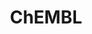 ---
bigquery: https://console.cloud.google.com/bigquery?p=patents-public-data&d=ebi_chembl&page=dataset
citation: '"The ChEMBL database in 2017." Anna Gaulton, Anne Hersey, Michał Nowotka,
  A Patrícia Bento, Jon Chambers, David Mendez, Prudence Mutowo, Francis Atkinson,
  Louisa J Bellis, Elena Cibrián-Uhalte, Mark Davies, Nathan Dedman, Anneli Karlsson,
  María Paula Magariños, John P Overington, George Papadatos, Ines Smit, Andrew R
  Leach Nucleic acids Research (2017) 45 (Database Issue), D945-D954'
contributors: European Bioinformatics Institute
cost: None
description: ChEMBL Data is a manually curated database of small molecules used in
  drug discovery, including information about existing patented drugs.
documentation: 'schema: https://www.ebi.ac.uk/chembl/db_schema


  '
last_edit: Mon, 04 Apr 2022 19:07:30 GMT
location: https://console.cloud.google.com/marketplace/product/google_patents_public_datasets/chembl
maintained_by: EMBL-EBI, an outstation of European Molecular Biology Laboratory
related_publications: '

  ChEMBL: towards direct deposition of bioassay data.


  Mendez D, Gaulton A, Bento AP, Chambers J, De Veij M, Félix E, Magariños MP, Mosquera
  JF, Mutowo P, Nowotka M, Gordillo-Marañón M, Hunter F, Junco L, Mugumbate G, Rodriguez-Lopez
  M, Atkinson F, Bosc N, Radoux CJ, Segura-Cabrera A, Hersey A, Leach AR.


  — Nucleic Acids Res. 2019; 47(D1):D930-D940. doi: 10.1093/nar/gky1075

  '
schema_fields: '[''previous_company'', ''ref_url'', ''uo_units'', ''normal_range_min'',
  ''rtb'', ''title'', ''molfile'', ''relationship_type'', ''pubmed_id'', ''assay_source'',
  ''sei'', ''mesh_id'', ''assay_param_id'', ''parent_molregno'', ''description'',
  ''warning_class'', ''bto_id'', ''creation_date'', ''protein_class_synonym'', ''max_phase_for_ind'',
  ''updated_by'', ''protein_class_desc'', ''active_molregno'', ''abstract'', ''relation'',
  ''met_id'', ''max_phase'', ''warning_country'', ''actsm_id'', ''cl_lincs_id'', ''level5'',
  ''mechanism_comment'', ''substrate_record_id'', ''protein_class_id'', ''activity_count'',
  ''confidence_score'', ''stem_class'', ''acd_most_apka'', ''l3'', ''definition'',
  ''trade_name'', ''l5'', ''formulation_id'', ''met_conversion'', ''domain_name'',
  ''dosage_form'', ''activity_id'', ''volume'', ''drug_substance_flag'', ''mc_target_name'',
  ''binding_site_comment'', ''alert_set_id'', ''year'', ''targcomp_id'', ''pathway_key'',
  ''usan_stem_definition'', ''l1'', ''l7'', ''src_description'', ''assay_class_id'',
  ''efo_id'', ''published_value'', ''met_comment'', ''confidence'', ''num_alerts'',
  ''aidx'', ''active_ingredient'', ''caloha_id'', ''metabolite_record_id'', ''domain_type'',
  ''co_stem_id'', ''selectivity_comment'', ''mec_id'', ''level4'', ''ridx'', ''species_group_flag'',
  ''polymer_flag'', ''compound_key'', ''journal'', ''curation_comment'', ''l2'', ''ddd_comment'',
  ''assay_desc'', ''standard_text_value'', ''compd_id'', ''hbd_lipinski'', ''src_compound_id'',
  ''mecref_id'', ''src_id'', ''l8'', ''clo_id'', ''assay_tax_id'', ''domain_id'',
  ''smarts'', ''component_type'', ''last_active'', ''normal_range_max'', ''db_source'',
  ''action_type'', ''route'', ''topical'', ''ddd_id'', ''parent_id'', ''black_box_warning'',
  ''ddd_units'', ''molregno'', ''patent_no'', ''drugind_id'', ''frac_code'', ''entity_id'',
  ''db_version'', ''company'', ''data_validity_comment'', ''relationship'', ''start_position'',
  ''bao_id'', ''biocomp_id'', ''idx'', ''isoform'', ''usan_substem'', ''canonical_smiles'',
  ''parent_go_id'', ''assay_test_type'', ''organism'', ''molecular_mechanism'', ''standard_type'',
  ''activity_comment'', ''toid'', ''molecule_type'', ''compsyn_id'', ''related_tid'',
  ''accession'', ''disease_efficacy'', ''class_type'', ''chembl_id'', ''class_level'',
  ''stat'', ''orig_description'', ''availability_type'', ''acd_most_bpka'', ''enzyme_tid'',
  ''parameter_type'', ''type'', ''ddd_value'', ''cell_ontology_id'', ''therapeutic_flag'',
  ''standard_inchi_key'', ''downgraded'', ''lle'', ''entity_type'', ''ingredient'',
  ''standard_relation'', ''cx_most_bpka'', ''warning_year'', ''mol_irac_id'', ''warning_description'',
  ''level3'', ''natural_product'', ''assay_type'', ''parameter_value'', ''assay_subcellular_fraction'',
  ''aromatic_rings'', ''pref_name'', ''ro3_pass'', ''full_mwt'', ''short_name'', ''component_id'',
  ''target_type'', ''relationship_desc'', ''first_in_class'', ''qudt_units'', ''end_position'',
  ''tid_fixed'', ''authors'', ''hba'', ''num_ro5_violations'', ''submission_date'',
  ''first_approval'', ''target_desc'', ''helm_notation'', ''predbind_id'', ''mc_tax_id'',
  ''who_extra'', ''bei'', ''level1_description'', ''site_id'', ''assay_organism'',
  ''path'', ''cellosaurus_id'', ''assay_strain'', ''ref_id'', ''bao_format'', ''usan_stem_id'',
  ''mc_organism'', ''mol_hrac_id'', ''standard_flag'', ''parenteral'', ''smid'', ''ap_id'',
  ''cpd_str_alert_id'', ''as_id'', ''withdrawn_country'', ''who_name'', ''tissue_id'',
  ''mutation'', ''prediction_method'', ''drug_record_id'', ''num_lipinski_ro5_violations'',
  ''atc_code'', ''hbd'', ''last_page'', ''standard_value'', ''prod_pat_id'', ''cell_name'',
  ''level4_description'', ''sitecomp_id'', ''doc_type'', ''publication_number'', ''chirality'',
  ''domain_description'', ''indication_class'', ''comp_class_id'', ''comp_go_id'',
  ''nda_type'', ''level2_description'', ''protclasssyn_id'', ''cx_logd'', ''structure_type'',
  ''hrac_code'', ''sequence'', ''ddd_admr'', ''ass_cls_map_id'', ''alert_name'', ''usan_stem'',
  ''standard_inchi'', ''mesh_heading'', ''record_id'', ''cell_description'', ''usan_year'',
  ''src_assay_id'', ''version'', ''text_value'', ''curated_by'', ''assay_tissue'',
  ''l6'', ''patent_id'', ''oc_id'', ''cidx'', ''warning_id'', ''mw_monoisotopic'',
  ''mol_frac_id'', ''name'', ''mc_target_type'', ''molsyn_id'', ''job_id'', ''withdrawn_reason'',
  ''country'', ''drug_product_flag'', ''rgid'', ''irac_class_id'', ''updated_on'',
  ''issue'', ''parent_type'', ''go_id'', ''pathway_id'', ''value'', ''product_id'',
  ''upper_value'', ''assay_id'', ''source_domain_id'', ''tid'', ''withdrawn_class'',
  ''qed_weighted'', ''hba_lipinski'', ''log_id'', ''source'', ''cell_source_tax_id'',
  ''mechanism_of_action'', ''std_act_id'', ''homologue'', ''indref_id'', ''status'',
  ''published_relation'', ''cell_source_tissue'', ''applicant_full_name'', ''mol_atc_id'',
  ''alert_id'', ''syn_type'', ''acd_logp'', ''first_page'', ''molecular_species'',
  ''major_class'', ''res_stem_id'', ''standard_units'', ''chebi_par_id'', ''stem'',
  ''aspect'', ''patent_use_code'', ''subgroup'', ''mw_freebase'', ''uberon_id'', ''component_synonym'',
  ''psa'', ''patent_expire_date'', ''inorganic_flag'', ''published_type'', ''target_mapping'',
  ''heavy_atoms'', ''published_units'', ''src_short_name'', ''assay_category'', ''annotation'',
  ''frac_class_id'', ''innovator_company'', ''standard_upper_value'', ''approval_date'',
  ''ad_type'', ''prodrug'', ''level1'', ''withdrawn_flag'', ''doc_id'', ''units'',
  ''withdrawn_year'', ''pchembl_value'', ''oral'', ''acd_logd'', ''sequence_md5sum'',
  ''l4'', ''research_stem'', ''level2'', ''irac_code'', ''enzyme_name'', ''tbl'',
  ''compound_name'', ''efo_term'', ''hrac_class_id'', ''site_residues'', ''synonyms'',
  ''warning_type'', ''full_molformula'', ''mc_target_accession'', ''assay_cell_type'',
  ''level3_description'', ''priority'', ''label'', ''potential_duplicate'', ''tax_id'',
  ''comments'', ''bao_endpoint'', ''cx_most_apka'', ''cx_logp'', ''metref_id'', ''dosed_ingredient'',
  ''cell_id'', ''ref_type'', ''le'', ''direct_interaction'', ''strength'', ''warnref_id'',
  ''delist_flag'', ''cell_source_organism'', ''result_flag'', ''targrel_id'', ''variant_id'',
  ''site_name'', ''set_name'', ''doi'', ''alogp'']'
shortname: chembl
tags:
- biotechnology
- health
- chemical
- bioinformatics
- medical
terms_of_use: CC BY-SA 3.0
title: ChEMBL
uuid: e232a192-965c-4ec9-904c-155b6dfe56c5
---